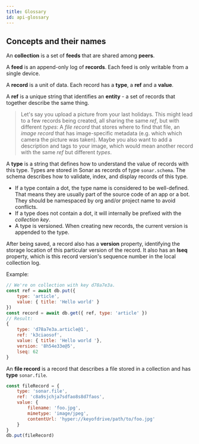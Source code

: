```yaml
---
title: Glossary
id: api-glossary
---
```


## Concepts and their names

An **collection** is a set of **feeds** that are shared among **peers**.

A **feed** is an append-only log of **records**. Each feed is only writable from a single device.

A **record** is a unit of data. Each record has a **type**, a **ref** and a **value**.

A **ref** is a unique string that identifies an **entity** - a set of records that together describe the same thing.

> Let's say you upload a picture from your last holidays. This might lead to a few records being created, all sharing the same *ref*, but with different *types*: A *file record* that stores where to find that file, an *image record* that has image-specific metadata (e.g. which which camera the picture was taken). Maybe you also want to add a description and tags to your image, which would mean another record with the same *ref* but different *types*.

A **type** is a string that defines how to understand the value of records with this type. Types are stored in Sonar as records of type `sonar.schema`. The schema describes how to validate, index, and display records of this type.
* If a type contain a dot, the type name is considered to be well-defined. That means they are usually part of the source code of an app or a bot. They should be namespaced by org and/or project name to avoid conflicts.
* If a type does not contain a dot, it will internally be prefixed with the *collection key*.
* A type is versioned. When creating new records, the current version is appended to the type.

After being saved, a record also has a **version** property, identifying the storage location of this particular version of the record. It also has an **lseq** property, which is this record version's sequence number in the local collection log.

Example:

```javascript
// We're on collection with key d78a7e3a.
const ref = await db.put({
    type: 'article',
    value: { title: 'Hello world' }
})
const record = await db.get({ ref, type: 'article' })
// Result:
{
    type: 'd78a7e3a.article@1',
    ref: 'k3ciaosof',
    value: { title: 'Hello world '},
    version: '8h54e33e@5',
    lseq: 62
}

```

An **file record** is a record that describes a file stored in a collection and has **type** `sonar.file`.

```javascript
const fileRecord = {
    type: 'sonar.file',
    ref: 'c8a9sjchja7sdfao8s8d7faos',
    value: {
        filename: 'foo.jpg',
        mimetype: 'image/jpeg',
        contentUrl: 'hyper://keyofdrive/path/to/foo.jpg'
    }
}
db.put(fileRecord)
```
